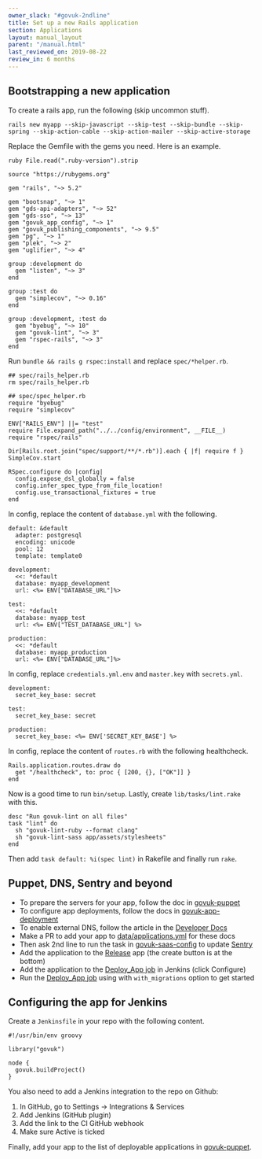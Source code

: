 ```yaml
---
owner_slack: "#govuk-2ndline"
title: Set up a new Rails application
section: Applications
layout: manual_layout
parent: "/manual.html"
last_reviewed_on: 2019-08-22
review_in: 6 months
---
```


[govuk-puppet]: https://github.com/alphagov/govuk-puppet/blob/master/docs/adding-a-new-app.md#including-the-app-on-machines
[govuk-puppet-jenkins]: https://github.com/alphagov/govuk-puppet/blob/master/hieradata/common.yaml
[dns]: https://docs.publishing.service.gov.uk/manual/dns.html#making-changes-to-publishingservicegovuk
[govuk-saas-config]: https://github.com/alphagov/govuk-saas-config
[govuk-app-deployment]: https://github.com/alphagov/govuk-app-deployment
[sentry]: https://sentry.io/settings/govuk/teams/
[release]: https://release.publishing.service.gov.uk/applications
[deploy-jenkins]: https://deploy.integration.publishing.service.gov.uk/job/Deploy_App/
[docs-applications]: https://github.com/alphagov/govuk-developer-docs/blob/master/data/applications.yml

## Bootstrapping a new application

To create a rails app, run the following (skip uncommon stuff).

```
rails new myapp --skip-javascript --skip-test --skip-bundle --skip-spring --skip-action-cable --skip-action-mailer --skip-active-storage
```

Replace the Gemfile with the gems you need. Here is an example.

```
ruby File.read(".ruby-version").strip

source "https://rubygems.org"

gem "rails", "~> 5.2"

gem "bootsnap", "~> 1"
gem "gds-api-adapters", "~> 52"
gem "gds-sso", "~> 13"
gem "govuk_app_config", "~> 1"
gem "govuk_publishing_components", "~> 9.5"
gem "pg", "~> 1"
gem "plek", "~> 2"
gem "uglifier", "~> 4"

group :development do
  gem "listen", "~> 3"
end

group :test do
  gem "simplecov", "~> 0.16"
end

group :development, :test do
  gem "byebug", "~> 10"
  gem "govuk-lint", "~> 3"
  gem "rspec-rails", "~> 3"
end
```

Run `bundle && rails g rspec:install` and replace `spec/*helper.rb`.

```
## spec/rails_helper.rb
rm spec/rails_helper.rb

## spec/spec_helper.rb
require "byebug"
require "simplecov"

ENV["RAILS_ENV"] ||= "test"
require File.expand_path("../../config/environment", __FILE__)
require "rspec/rails"

Dir[Rails.root.join("spec/support/**/*.rb")].each { |f| require f }
SimpleCov.start

RSpec.configure do |config|
  config.expose_dsl_globally = false
  config.infer_spec_type_from_file_location!
  config.use_transactional_fixtures = true
end
```

In config, replace the content of `database.yml` with the following.

```
default: &default
  adapter: postgresql
  encoding: unicode
  pool: 12
  template: template0

development:
  <<: *default
  database: myapp_development
  url: <%= ENV["DATABASE_URL"]%>

test:
  <<: *default
  database: myapp_test
  url: <%= ENV["TEST_DATABASE_URL"] %>

production:
  <<: *default
  database: myapp_production
  url: <%= ENV["DATABASE_URL"]%>
```

In config, replace `credentials.yml.env` and `master.key` with `secrets.yml`.

```
development:
  secret_key_base: secret

test:
  secret_key_base: secret

production:
  secret_key_base: <%= ENV['SECRET_KEY_BASE'] %>
```

In config, replace the content of `routes.rb` with the following healthcheck.

```
Rails.application.routes.draw do
  get "/healthcheck", to: proc { [200, {}, ["OK"]] }
end
```

Now is a good time to run `bin/setup`. Lastly, create `lib/tasks/lint.rake` with this.

```
desc "Run govuk-lint on all files"
task "lint" do
  sh "govuk-lint-ruby --format clang"
  sh "govuk-lint-sass app/assets/stylesheets"
end
```

Then add `task default: %i(spec lint)` in Rakefile and finally run `rake`.

## Puppet, DNS, Sentry and beyond

  * To prepare the servers for your app, follow the doc in [govuk-puppet]
  * To configure app deployments, follow the docs in [govuk-app-deployment]
  * To enable external DNS, follow the article in the [Developer Docs][dns]
  * Make a PR to add your app to [data/applications.yml][docs-applications] for these docs
  * Then ask 2nd line to run the task in [govuk-saas-config] to update [Sentry]
  * Add the application to the [Release] app (the create button is at the bottom)
  * Add the application to the [Deploy_App job][deploy-jenkins] in Jenkins (click Configure)
  * Run the [Deploy_App job][deploy-jenkins] using with `with_migrations` option to get started

## Configuring the app for Jenkins

Create a `Jenkinsfile` in your repo with the following content.

```
#!/usr/bin/env groovy

library("govuk")

node {
  govuk.buildProject()
}
```

You also need to add a Jenkins integration to the repo on Github:

1.  In GitHub, go to Settings -&gt; Integrations & Services
2.  Add Jenkins (GitHub plugin)
3.  Add the link to the CI GitHub webhook
4.  Make sure Active is ticked

Finally, add your app to the list of deployable applications in [govuk-puppet].
